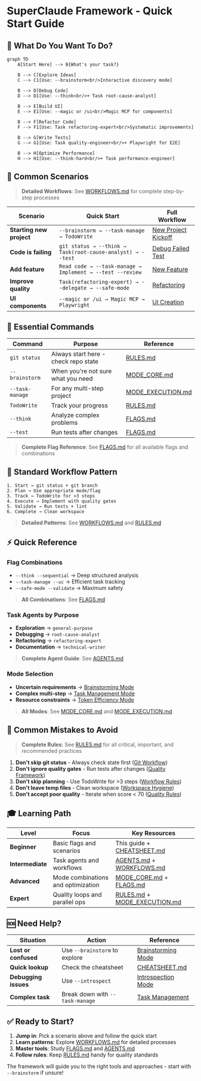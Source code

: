 # SuperClaude Framework - Quick Start Guide

## 🎯 What Do You Want To Do?

```mermaid
graph TD
    A[Start Here] --> B{What's your task?}
    
    B --> C[Explore Ideas]
    C --> C1[Use: --brainstorm<br/>Interactive discovery mode]
    
    B --> D[Debug Code]
    D --> D1[Use: --think<br/>+ Task root-cause-analyst]
    
    B --> E[Build UI]
    E --> E1[Use: --magic or /ui<br/>Magic MCP for components]
    
    B --> F[Refactor Code]
    F --> F1[Use: Task refactoring-expert<br/>Systematic improvements]
    
    B --> G[Write Tests]
    G --> G1[Use: Task quality-engineer<br/>+ Playwright for E2E]
    
    B --> H[Optimize Performance]
    H --> H1[Use: --think-hard<br/>+ Task performance-engineer]
```

## 🚀 Common Scenarios

> **Detailed Workflows**: See [WORKFLOWS.md](WORKFLOWS.md) for complete step-by-step processes

| Scenario | Quick Start | Full Workflow |
|----------|-------------|---------------|
| **Starting new project** | `--brainstorm → --task-manage → TodoWrite` | [New Project Kickoff](WORKFLOWS.md#new-project-kickoff) |
| **Code is failing** | `git status → --think → Task(root-cause-analyst) → --test` | [Debug Failed Test](WORKFLOWS.md#debug-failed-test) |
| **Add feature** | `Read code → --task-manage → Implement → --test --review` | [New Feature](WORKFLOWS.md#new-feature-standard) |
| **Improve quality** | `Task(refactoring-expert) → --delegate → --safe-mode` | [Refactoring](WORKFLOWS.md#refactoring-workflow) |
| **UI components** | `--magic or /ui → Magic MCP → Playwright` | [UI Creation](WORKFLOWS.md#ui-component-creation) |

## 📝 Essential Commands

| Command | Purpose | Reference |
|---------|---------|-----------|
| `git status` | Always start here - check repo state | [RULES.md](RULES.md#git-workflow) |
| `--brainstorm` | When you're not sure what you need | [MODE_CORE.md](MODE_CORE.md#brainstorming-mode) |
| `--task-manage` | For any multi-step project | [MODE_EXECUTION.md](MODE_EXECUTION.md#task-management-mode) |
| `TodoWrite` | Track your progress | [RULES.md](RULES.md#workflow-rules) |
| `--think` | Analyze complex problems | [FLAGS.md](FLAGS.md#analysis-depth-flags) |
| `--test` | Run tests after changes | [FLAGS.md](FLAGS.md#testing--quality-flags) |

> **Complete Flag Reference**: See [FLAGS.md](FLAGS.md) for all available flags and combinations

## 🔄 Standard Workflow Pattern

```
1. Start → git status + git branch
2. Plan → Use appropriate mode/flag  
3. Track → TodoWrite for >3 steps
4. Execute → Implement with quality gates
5. Validate → Run tests + lint
6. Complete → Clean workspace
```

> **Detailed Patterns**: See [WORKFLOWS.md](WORKFLOWS.md#core-workflow-pattern) and [RULES.md](RULES.md#workflow-rules)

## ⚡ Quick Reference

### Flag Combinations
- `--think --sequential` → Deep structured analysis  
- `--task-manage --uc` → Efficient task tracking
- `--safe-mode --validate` → Maximum safety

> **All Combinations**: See [FLAGS.md](FLAGS.md#flag-priority-rules)

### Task Agents by Purpose
- **Exploration** → `general-purpose` 
- **Debugging** → `root-cause-analyst`
- **Refactoring** → `refactoring-expert`
- **Documentation** → `technical-writer`

> **Complete Agent Guide**: See [AGENTS.md](AGENTS.md#agent-catalog)

### Mode Selection  
- **Uncertain requirements** → [Brainstorming Mode](MODE_CORE.md#brainstorming-mode)
- **Complex multi-step** → [Task Management Mode](MODE_EXECUTION.md#task-management-mode)  
- **Resource constraints** → [Token Efficiency Mode](MODE_CORE.md#token-efficiency-mode)

> **All Modes**: See [MODE_CORE.md](MODE_CORE.md) and [MODE_EXECUTION.md](MODE_EXECUTION.md)

## 🚨 Common Mistakes to Avoid

> **Complete Rules**: See [RULES.md](RULES.md#quick-reference--decision-trees) for all critical, important, and recommended practices

1. **Don't skip git status** - Always check state first ([Git Workflow](RULES.md#git-workflow))
2. **Don't ignore quality gates** - Run tests after changes ([Quality Framework](RULES.md#quality-evaluation-system))  
3. **Don't skip planning** - Use TodoWrite for >3 steps ([Workflow Rules](RULES.md#workflow-rules))
4. **Don't leave temp files** - Clean workspace ([Workspace Hygiene](RULES.md#workspace-hygiene))
5. **Don't accept poor quality** - Iterate when score < 70 ([Quality Rules](RULES.md#failure-investigation))

## 🎓 Learning Path

| Level | Focus | Key Resources |
|-------|-------|---------------|
| **Beginner** | Basic flags and scenarios | This guide + [CHEATSHEET.md](CHEATSHEET.md) |
| **Intermediate** | Task agents and workflows | [AGENTS.md](AGENTS.md) + [WORKFLOWS.md](WORKFLOWS.md) |
| **Advanced** | Mode combinations and optimization | [MODE_CORE.md](MODE_CORE.md) + [FLAGS.md](FLAGS.md) |
| **Expert** | Quality loops and parallel ops | [RULES.md](RULES.md) + [MODE_EXECUTION.md](MODE_EXECUTION.md) |

## 🆘 Need Help?

| Situation | Action | Reference |
|-----------|--------|-----------|
| **Lost or confused** | Use `--brainstorm` to explore | [Brainstorming Mode](MODE_CORE.md#brainstorming-mode) |
| **Quick lookup** | Check the cheatsheet | [CHEATSHEET.md](CHEATSHEET.md) |
| **Debugging issues** | Use `--introspect` | [Introspection Mode](MODE_CORE.md#introspection-mode) |
| **Complex task** | Break down with `--task-manage` | [Task Management](MODE_EXECUTION.md#task-management-mode) |

## ✅ Ready to Start?

1. **Jump in**: Pick a scenario above and follow the quick start
2. **Learn patterns**: Explore [WORKFLOWS.md](WORKFLOWS.md) for detailed processes  
3. **Master tools**: Study [FLAGS.md](FLAGS.md) and [AGENTS.md](AGENTS.md)
4. **Follow rules**: Keep [RULES.md](RULES.md) handy for quality standards

The framework will guide you to the right tools and approaches - start with `--brainstorm` if unsure!